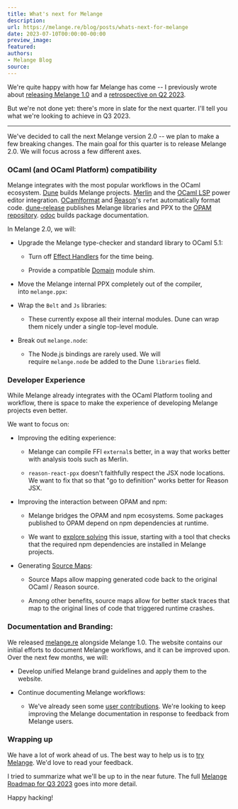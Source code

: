 ```yaml
---
title: What's next for Melange
description:
url: https://melange.re/blog/posts/whats-next-for-melange
date: 2023-07-10T00:00:00-00:00
preview_image:
featured:
authors:
- Melange Blog
source:
---
```


<p>We're quite happy with how far Melange has come -- I previously wrote
about&nbsp;<a href="https://anmonteiro.substack.com/p/melange-10-is-here" target="_blank" rel="noreferrer">releasing Melange
1.0</a>&nbsp;and a&nbsp;<a href="https://anmonteiro.substack.com/p/melange-q2-2023-retrospective" target="_blank" rel="noreferrer">retrospective
on Q2 2023</a>.</p>
<p>But we're not done yet: there's more in slate for the next quarter. I'll tell
you what we're looking to achieve in Q3 2023.</p>
<hr/>
<p>We've decided to call the next Melange version 2.0 -- we plan to make a few
breaking changes. The main goal for this quarter is to release Melange 2.0. We
will focus across a few different axes.</p>
<h3 tabindex="-1">OCaml (and OCaml Platform) compatibility <a href="https://melange.re/blog/feed.rss#ocaml-and-ocaml-platform-compatibility" class="header-anchor" aria-label="Permalink to &quot;OCaml (and OCaml Platform) compatibility&quot;"></a></h3>
<p>Melange integrates with the most popular workflows in the OCaml
ecosystem.&nbsp;<a href="https://dune.build/" target="_blank" rel="noreferrer">Dune</a>&nbsp;builds Melange
projects.&nbsp;<a href="https://github.com/ocaml/merlin" target="_blank" rel="noreferrer">Merlin</a>&nbsp;and the&nbsp;<a href="https://github.com/ocaml/ocaml-lsp" target="_blank" rel="noreferrer">OCaml
LSP</a>&nbsp;power editor
integration.&nbsp;<a href="https://github.com/ocaml-ppx/ocamlformat" target="_blank" rel="noreferrer">OCamlformat</a>&nbsp;and&nbsp;<a href="https://github.com/reasonml/reason" target="_blank" rel="noreferrer">Reason</a>'s&nbsp;<code>refmt</code>&nbsp;automatically
format code.&nbsp;<a href="https://github.com/tarides/dune-release" target="_blank" rel="noreferrer">dune-release</a>&nbsp;publishes
Melange libraries and PPX to the&nbsp;<a href="https://github.com/ocaml/opam-repository/" target="_blank" rel="noreferrer">OPAM
repository</a>.&nbsp;<a href="https://github.com/ocaml/odoc" target="_blank" rel="noreferrer">odoc</a>&nbsp;builds
package documentation.</p>
<p>In Melange 2.0, we will:</p>
<ul>
<li>
<p>Upgrade the Melange type-checker and standard library to OCaml 5.1:</p>
<ul>
<li>
<p>Turn off&nbsp;<a href="https://v2.ocaml.org/manual/effects.html" target="_blank" rel="noreferrer">Effect Handlers</a>&nbsp;for the
time being.</p>
</li>
<li>
<p>Provide a compatible&nbsp;<a href="https://v2.ocaml.org/api/Domain.html" target="_blank" rel="noreferrer">Domain</a>&nbsp;module
shim.</p>
</li>
</ul>
</li>
<li>
<p>Move the Melange internal PPX completely out of the compiler,
into&nbsp;<code>melange.ppx</code>:</p>
</li>
<li>
<p>Wrap the&nbsp;<code>Belt</code>&nbsp;and&nbsp;<code>Js</code>&nbsp;libraries:</p>
<ul>
<li>These currently expose all their internal modules. Dune can wrap them nicely
under a single top-level module.</li>
</ul>
</li>
<li>
<p>Break out&nbsp;<code>melange.node</code>:</p>
<ul>
<li>The Node.js bindings are rarely used. We will require&nbsp;<code>melange.node</code>&nbsp;be
added to the Dune&nbsp;<code>libraries</code>&nbsp;field.</li>
</ul>
</li>
</ul>
<h3 tabindex="-1">Developer Experience <a href="https://melange.re/blog/feed.rss#developer-experience" class="header-anchor" aria-label="Permalink to &quot;Developer Experience&quot;"></a></h3>
<p>While Melange already integrates with the OCaml Platform tooling and workflow,
there is space to make the experience of developing Melange projects even
better.</p>
<p>We want to focus on:</p>
<ul>
<li>
<p>Improving the editing experience:</p>
<ul>
<li>
<p>Melange can compile FFI&nbsp;<code>external</code>s better, in a way that works better with
analysis tools such as Merlin.</p>
</li>
<li>
<p><code>reason-react-ppx</code>&nbsp;doesn't faithfully respect the JSX node locations. We
want to fix that so that &quot;go to definition&quot; works better for Reason JSX.</p>
</li>
</ul>
</li>
<li>
<p>Improving the interaction between OPAM and npm:</p>
<ul>
<li>
<p>Melange bridges the OPAM and npm ecosystems. Some packages published to OPAM
depend on npm dependencies at runtime.</p>
</li>
<li>
<p>We want to&nbsp;<a href="https://github.com/melange-re/melange/issues/629" target="_blank" rel="noreferrer">explore
solving</a>&nbsp;this issue,
starting with a tool that checks that the required npm dependencies are
installed in Melange projects.</p>
</li>
</ul>
</li>
<li>
<p>Generating&nbsp;<a href="https://docs.google.com/document/d/1U1RGAehQwRypUTovF1KRlpiOFze0b-_2gc6fAH0KY0k/edit?hl=en_US&amp;pli=1&amp;pli=1" target="_blank" rel="noreferrer">Source
Maps</a>:</p>
<ul>
<li>
<p>Source Maps allow mapping generated code back to the original OCaml / Reason
source.</p>
</li>
<li>
<p>Among other benefits, source maps allow for better stack traces that map to
the original lines of code that triggered runtime crashes.</p>
</li>
</ul>
</li>
</ul>
<h3 tabindex="-1">Documentation and Branding: <a href="https://melange.re/blog/feed.rss#documentation-and-branding" class="header-anchor" aria-label="Permalink to &quot;Documentation and Branding:&quot;"></a></h3>
<p>We released&nbsp;<a href="https://melange.re/" target="_blank" rel="noreferrer">melange.re</a>&nbsp;alongside Melange 1.0. The website
contains our initial efforts to document Melange workflows, and it can be
improved upon. Over the next few months, we will:</p>
<ul>
<li>
<p>Develop unified Melange brand guidelines and apply them to the website.</p>
</li>
<li>
<p>Continue documenting Melange workflows:</p>
<ul>
<li>We've already seen some&nbsp;<a href="https://github.com/melange-re/melange-re.github.io/pulls?q=is:pr%20is:closed" target="_blank" rel="noreferrer">user
contributions</a>.
We're looking to keep improving the Melange documentation in response to
feedback from Melange users.</li>
</ul>
</li>
</ul>
<h3 tabindex="-1">Wrapping up <a href="https://melange.re/blog/feed.rss#wrapping-up" class="header-anchor" aria-label="Permalink to &quot;Wrapping up&quot;"></a></h3>
<p>We have a lot of work ahead of us. The best way to help us is to&nbsp;<a href="https://melange.re/v1.0.0/getting-started/" target="_blank" rel="noreferrer">try
Melange</a>. We'd love to read your
feedback.</p>
<p>I tried to summarize what we'll be up to in the near future. The full&nbsp;<a href="https://docs.google.com/document/d/1UhanM28sOAmS3NI4q4BJBeoCX0SdBMqUIq0rofdpOfU/edit" target="_blank" rel="noreferrer">Melange
Roadmap for Q3
2023</a>&nbsp;goes
into more detail.</p>
<p>Happy hacking!</p>

